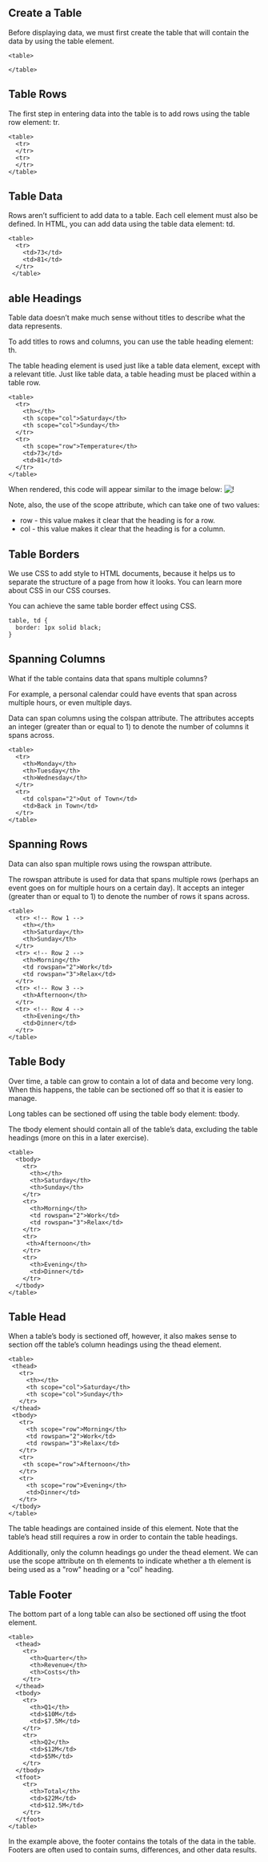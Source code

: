 ## Create a Table

Before displaying data, we must first create the table that will contain the data by using the table element.

```
<table>
 
</table>
```

## Table Rows


The first step in entering data into the table is to add rows using the table row element: tr.

```
<table>
  <tr>
  </tr>
  <tr>
  </tr>
</table>
```

## Table Data

Rows aren’t sufficient to add data to a table. Each cell element must also be defined. In HTML, you can add data using the table data element: td.

```
<table>
  <tr>
    <td>73</td>
    <td>81</td>
  </tr>
 </table>
```


## able Headings
Table data doesn’t make much sense without titles to describe what the data represents.

To add titles to rows and columns, you can use the table heading element: th.

The table heading element is used just like a table data element, except with a relevant title. Just like table data, a table heading must be placed within a table row.

```
<table>
  <tr>
    <th></th>
    <th scope="col">Saturday</th>
    <th scope="col">Sunday</th>
  </tr>
  <tr>
    <th scope="row">Temperature</th>
    <td>73</td>
    <td>81</td>
  </tr>
</table>
```

When rendered, this code will appear similar to the image below:
![!](https://content.codecademy.com/courses/learn-html-tables/table_example.png)

Note, also, the use of the scope attribute, which can take one of two values:

- row - this value makes it clear that the heading is for a row.
- col - this value makes it clear that the heading is for a column.

## Table Borders

We use CSS to add style to HTML documents, because it helps us to separate the structure of a page from how it looks. You can learn more about CSS in our CSS courses.

You can achieve the same table border effect using CSS.

```
table, td {
  border: 1px solid black;
}
```

## Spanning Columns

What if the table contains data that spans multiple columns?

For example, a personal calendar could have events that span across multiple hours, or even multiple days.

Data can span columns using the colspan attribute. The attributes accepts an integer (greater than or equal to 1) to denote the number of columns it spans across.

```
<table>
  <tr>
    <th>Monday</th>
    <th>Tuesday</th>
    <th>Wednesday</th>
  </tr>
  <tr>
    <td colspan="2">Out of Town</td>
    <td>Back in Town</td>
  </tr>
</table>
```


## Spanning Rows

Data can also span multiple rows using the rowspan attribute.

The rowspan attribute is used for data that spans multiple rows (perhaps an event goes on for multiple hours on a certain day). It accepts an integer (greater than or equal to 1) to denote the number of rows it spans across.

```
<table>
  <tr> <!-- Row 1 -->
    <th></th>
    <th>Saturday</th>
    <th>Sunday</th>
  </tr>
  <tr> <!-- Row 2 -->
    <th>Morning</th>
    <td rowspan="2">Work</td>
    <td rowspan="3">Relax</td>
  </tr>
  <tr> <!-- Row 3 -->
    <th>Afternoon</th>
  </tr>
  <tr> <!-- Row 4 -->
    <th>Evening</th>
    <td>Dinner</td>
  </tr>
</table>
```

## Table Body

Over time, a table can grow to contain a lot of data and become very long. When this happens, the table can be sectioned off so that it is easier to manage.

Long tables can be sectioned off using the table body element: tbody.

The tbody element should contain all of the table’s data, excluding the table headings (more on this in a later exercise).

```
<table>
  <tbody>
    <tr>
      <th></th>
      <th>Saturday</th>
      <th>Sunday</th>
    </tr>
    <tr>
      <th>Morning</th>
      <td rowspan="2">Work</td>
      <td rowspan="3">Relax</td>
    </tr>
    <tr>
     <th>Afternoon</th>
    </tr>
    <tr>
      <th>Evening</th>
      <td>Dinner</td>
    </tr>
  </tbody>
</table>
```


## Table Head

When a table’s body is sectioned off, however, it also makes sense to section off the table’s column headings using the thead element.

 ```
<table>
  <thead>
    <tr>
      <th></th>
      <th scope="col">Saturday</th>
      <th scope="col">Sunday</th>
    </tr>
  </thead>
  <tbody>
    <tr>
      <th scope="row">Morning</th>
      <td rowspan="2">Work</td>
      <td rowspan="3">Relax</td>
    </tr>
    <tr>
     <th scope="row">Afternoon</th>
    </tr>
    <tr>
      <th scope="row">Evening</th>
      <td>Dinner</td>
    </tr>
  </tbody>
</table>
```

The table headings are contained inside of this element. Note that the table’s head still requires a row in order to contain the table headings.

Additionally, only the column headings go under the thead element. We can use the scope attribute on th elements to indicate whether a th element is being used as a "row" heading or a "col" heading.

## Table Footer

The bottom part of a long table can also be sectioned off using the tfoot element.

```
<table>
  <thead>
    <tr>
      <th>Quarter</th>
      <th>Revenue</th>
      <th>Costs</th>
    </tr>
  </thead>
  <tbody>
    <tr>
      <th>Q1</th>
      <td>$10M</td>
      <td>$7.5M</td>
    </tr>
    <tr>
      <th>Q2</th>
      <td>$12M</td>
      <td>$5M</td>
    </tr>
  </tbody>
  <tfoot>
    <tr>
      <th>Total</th>
      <td>$22M</td>
      <td>$12.5M</td>
    </tr>
  </tfoot>
</table>
```

In the example above, the footer contains the totals of the data in the table. Footers are often used to contain sums, differences, and other data results.
 
